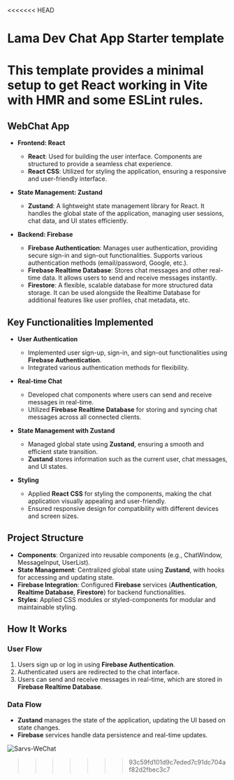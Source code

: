 <<<<<<< HEAD
# Lama Dev Chat App Starter template

This template provides a minimal setup to get React working in Vite with HMR and some ESLint rules.
=======
## WebChat App

* **Frontend: React**
  * **React**: Used for building the user interface. Components are structured to provide a seamless chat experience.
  * **React CSS**: Utilized for styling the application, ensuring a responsive and user-friendly interface.

* **State Management: Zustand**
  * **Zustand**: A lightweight state management library for React. It handles the global state of the application, managing user sessions, chat data, and UI states efficiently.

* **Backend: Firebase**
  * **Firebase Authentication**: Manages user authentication, providing secure sign-in and sign-out functionalities. Supports various authentication methods (email/password, Google, etc.).
  * **Firebase Realtime Database**: Stores chat messages and other real-time data. It allows users to send and receive messages instantly.
  * **Firestore**: A flexible, scalable database for more structured data storage. It can be used alongside the Realtime Database for additional features like user profiles, chat metadata, etc.

## Key Functionalities Implemented

* **User Authentication**
  * Implemented user sign-up, sign-in, and sign-out functionalities using **Firebase Authentication**.
  * Integrated various authentication methods for flexibility.

* **Real-time Chat**
  * Developed chat components where users can send and receive messages in real-time.
  * Utilized **Firebase Realtime Database** for storing and syncing chat messages across all connected clients.

* **State Management with Zustand**
  * Managed global state using **Zustand**, ensuring a smooth and efficient state transition.
  * **Zustand** stores information such as the current user, chat messages, and UI states.

* **Styling**
  * Applied **React CSS** for styling the components, making the chat application visually appealing and user-friendly.
  * Ensured responsive design for compatibility with different devices and screen sizes.

## Project Structure

* **Components**: Organized into reusable components (e.g., ChatWindow, MessageInput, UserList).
* **State Management**: Centralized global state using **Zustand**, with hooks for accessing and updating state.
* **Firebase Integration**: Configured **Firebase** services (**Authentication**, **Realtime Database**, **Firestore**) for backend functionalities.
* **Styles**: Applied CSS modules or styled-components for modular and maintainable styling.

## How It Works

### User Flow
1. Users sign up or log in using **Firebase Authentication**.
2. Authenticated users are redirected to the chat interface.
3. Users can send and receive messages in real-time, which are stored in **Firebase Realtime Database**.

### Data Flow
* **Zustand** manages the state of the application, updating the UI based on state changes.
* **Firebase** services handle data persistence and real-time updates.


![Sarvs-WeChat](https://github.com/0sarvesh/webchat_app-Fullstack/assets/119318104/90b11dbf-ae35-46f1-9f35-6a8be1cf2695)
>>>>>>> 93c59fd101d9c7eded7c91dc704af82d2fbec3c7
